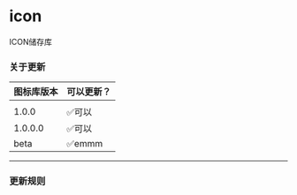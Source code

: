 # icon
ICON储存库



### 关于更新

| 图标库版本 | 可以更新？             |
| ---------- | ---------------------- |
|            |                        |
| 1.0.0      | :white_check_mark:可以 |
| 1.0.0.0    | :white_check_mark:可以 |
| beta       | :white_check_mark:emmm |

----------



### 更新规则
